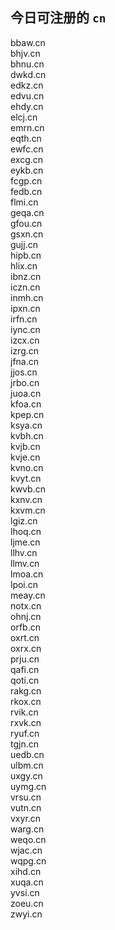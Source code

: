 
## 今日可注册的 `cn`
>
bbaw.cn   
bhjv.cn   
bhnu.cn   
dwkd.cn   
edkz.cn   
edvu.cn   
ehdy.cn   
elcj.cn   
emrn.cn   
eqth.cn   
ewfc.cn   
excg.cn   
eykb.cn   
fcgp.cn   
fedb.cn   
flmi.cn   
geqa.cn   
gfou.cn   
gsxn.cn   
gujj.cn   
hipb.cn   
hlix.cn   
ibnz.cn   
iczn.cn   
inmh.cn   
ipxn.cn   
irfn.cn   
iync.cn   
izcx.cn   
izrg.cn   
jfna.cn   
jjos.cn   
jrbo.cn   
juoa.cn   
kfoa.cn   
kpep.cn   
ksya.cn   
kvbh.cn   
kvjb.cn   
kvje.cn   
kvno.cn   
kvyt.cn   
kwvb.cn   
kxnv.cn   
kxvm.cn   
lgiz.cn   
lhoq.cn   
ljme.cn   
llhv.cn   
llmv.cn   
lmoa.cn   
lpoi.cn   
meay.cn   
notx.cn   
ohnj.cn   
orfb.cn   
oxrt.cn   
oxrx.cn   
prju.cn   
qafi.cn   
qoti.cn   
rakg.cn   
rkox.cn   
rvik.cn   
rxvk.cn   
ryuf.cn   
tgjn.cn   
uedb.cn   
ulbm.cn   
uxgy.cn   
uymg.cn   
vrsu.cn   
vutn.cn   
vxyr.cn   
warg.cn   
weqo.cn   
wjac.cn   
wqpg.cn   
xihd.cn   
xuqa.cn   
yvsi.cn   
zoeu.cn   
zwyi.cn   

